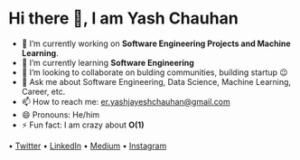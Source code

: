 
# Hi there 👋, I am Yash Chauhan
<!--
**iyashjayesh/iyashjayesh** is a ✨ _special_ ✨ repository because its `README.md` (this file) appears on your GitHub profile.
-->

- 🔭 I’m currently working on **Software Engineering Projects and Machine Learning**. 
- 🌱 I’m currently learning **Software Engineering**
- 👯 I’m looking to collaborate on bulding communities, building startup 😉
- 💬 Ask me about Software Engineering, Data Science, Machine Learning, Career, etc.
- 📫 How to reach me: [er.yashjayeshchauhan@gmail.com](mailto:er.yashjayeshchauhan@gmail.com)
- 😄 Pronouns: He/him
- ⚡ Fun fact: I am crazy about **O(1)**


• [Twitter](https://twitter.com/iyashjayesh) • [LinkedIn](https://www.linkedin.com/in/iyashjayesh/) • [Medium](https://medium.com/@iyashjayesh) • [Instagram](https://www.instagram.com/iyashjayesh/?hl=en)



